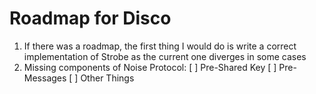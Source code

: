 # Roadmap for Disco

1) If there was a roadmap, the first thing I would do is write a correct implementation of Strobe as the current one diverges in some cases
2) Missing components of Noise Protocol:
 [ ] Pre-Shared Key
 [ ] Pre-Messages
 [ ] Other Things 
